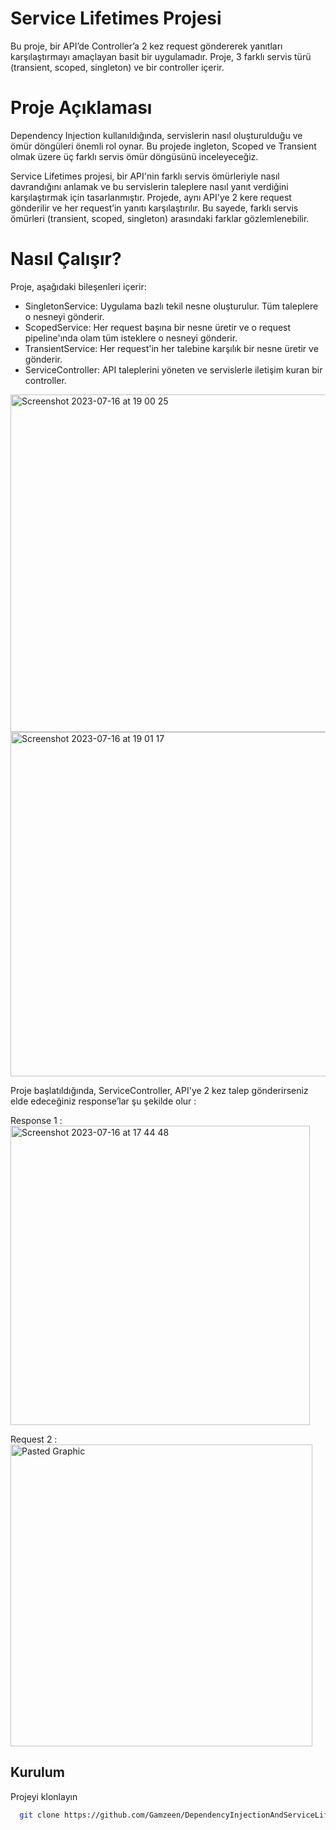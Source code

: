 # Service Lifetimes Projesi
Bu proje, bir API’de Controller’a 2 kez request  göndererek yanıtları karşılaştırmayı amaçlayan basit bir uygulamadır. Proje, 3 farklı servis türü (transient, scoped, singleton) ve bir controller içerir.

# Proje Açıklaması

Dependency Injection kullanıldığında, servislerin nasıl oluşturulduğu ve ömür döngüleri önemli rol oynar. Bu projede ingleton, Scoped ve Transient olmak üzere üç farklı servis ömür döngüsünü inceleyeceğiz.

Service Lifetimes projesi, bir API'nin farklı servis ömürleriyle nasıl davrandığını anlamak ve bu servislerin taleplere nasıl yanıt verdiğini karşılaştırmak için tasarlanmıştır. Projede, aynı API'ye 2 kere  request gönderilir ve her request’in yanıtı karşılaştırılır. Bu sayede, farklı servis ömürleri (transient, scoped, singleton) arasındaki farklar gözlemlenebilir.

# Nasıl Çalışır?
Proje, aşağıdaki bileşenleri içerir:
* SingletonService: Uygulama bazlı tekil nesne oluşturulur. Tüm taleplere o nesneyi gönderir.
* ScopedService: Her request başına bir nesne üretir ve o request pipeline'ında  olam tüm isteklere o nesneyi gönderir.
* TransientService: Her request'in her talebine karşılık bir nesne üretir ve gönderir.
* ServiceController: API taleplerini yöneten ve servislerle iletişim kuran bir controller.

<img width="540" alt="Screenshot 2023-07-16 at 19 00 25" src="https://github.com/Gamzeen/DependencyInjectionAndServiceLifetimes/assets/74109466/3db305ba-dbba-4064-ab3c-bd4c9e365436">

<img width="551" alt="Screenshot 2023-07-16 at 19 01 17" src="https://github.com/Gamzeen/DependencyInjectionAndServiceLifetimes/assets/74109466/6f2a8270-57f6-4f7e-9334-e7e68d41a481">


Proje başlatıldığında, ServiceController, API'ye 2 kez talep gönderirseniz elde edeceğiniz response’lar şu şekilde olur : 


Response 1 :
<img width="479" alt="Screenshot 2023-07-16 at 17 44 48" src="https://github.com/Gamzeen/DependencyInjectionAndServiceLifetimes/assets/74109466/5abc02b3-6bf8-4576-abf8-ab76efb1b6e5">


Request 2 : 
<img width="483" alt="Pasted Graphic" src="https://github.com/Gamzeen/DependencyInjectionAndServiceLifetimes/assets/74109466/659bc5e8-7dba-4f5a-bf9f-56889f7b7be5">

## Kurulum

Projeyi klonlayın

```bash
  git clone https://github.com/Gamzeen/DependencyInjectionAndServiceLifetimes.git
```

